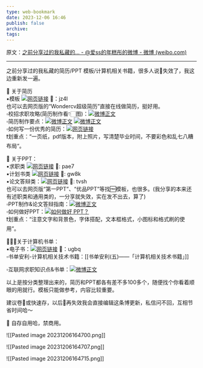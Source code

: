 ```yaml
---
type: web-bookmark
date: 2023-12-06 16:46
publish: false
archive: 
tags:
---
```

原文：[之前分享过的我私藏的... - @爱ss的年糕彤的微博 - 微博 (weibo.com)](https://weibo.com/6056744936/JuLgkbOM2?pagetype=fav)

---

之前分享过的我私藏的简历/PPT 模板/计算机相关书籍，很多人说🔗失效了，我这边重新发一遍。  
  
📖 关于简历  
▪️模板 [![](http://h5.sinaimg.cn/upload/2015/09/25/3/timeline_card_small_web_default.png)网页链接](https://weibo.cn/sinaurl?u=https%3A%2F%2Fpan.baidu.com%2Fs%2F12PudcedcS0nWqZNfQL3viw) 🐎：jz4l  
也可以去网页版的“Wondercv超级简历”直接在线做简历，挺好用。  
▫️校招求职攻略(简历制作看👇🏻图)：[![](https://h5.sinaimg.cn/upload/2015/09/25/3/timeline_card_small_weibo_default.png)微博正文](https://m.weibo.cn/6056744936/4479551692850865)  
▫️简历制作要点：[![](https://h5.sinaimg.cn/upload/2015/09/25/3/timeline_card_small_weibo_default.png)微博正文](https://m.weibo.cn/6056744936/4473022267986891) [![](https://h5.sinaimg.cn/upload/2015/09/25/3/timeline_card_small_weibo_default.png)微博正文](https://m.weibo.cn/6056744936/4427379860265955)  
▫️如何写一份优秀的简历：[![](http://h5.sinaimg.cn/upload/2015/09/25/3/timeline_card_small_web_default.png)网页链接](https://weibo.cn/sinaurl?u=https%3A%2F%2Fwww.zhihu.com%2Fquestion%2F19766230%2Fanswer%2F483223191)  
❗️划重点：“一页纸，pdf版本，附上照片，写清楚毕业时间，不要彩色和乱七八糟布局“。  
  
📂 关于PPT：  
▪️求职类 [![](http://h5.sinaimg.cn/upload/2015/09/25/3/timeline_card_small_web_default.png)网页链接](https://weibo.cn/sinaurl?u=https%3A%2F%2Fpan.baidu.com%2Fs%2F1IovJQNRyLwOXoPPU_v7tbQ) 🐎: pae7  
▪️计划书类 [![](http://h5.sinaimg.cn/upload/2015/09/25/3/timeline_card_small_web_default.png)网页链接](https://weibo.cn/sinaurl?u=https%3A%2F%2Fpan.baidu.com%2Fs%2F1iE8dV9znRIWardU6VIIQrA) 🐎: gw8k  
▪️论文答辩类：[![](http://h5.sinaimg.cn/upload/2015/09/25/3/timeline_card_small_web_default.png)网页链接](https://weibo.cn/sinaurl?u=https%3A%2F%2Fpan.baidu.com%2Fs%2F1Sx4IM4uq3jb45Y903pkUTw) 🐎: tvsh  
也可以去网页版“第一PPT”、“优品PPT”等找🆓模板，也很多。(我分享的本来还有述职类和通用类的，一分享就失效，实在发不出去，算了)  
▫️PPT制作&论文答辩指南：[![](https://h5.sinaimg.cn/upload/2015/09/25/3/timeline_card_small_weibo_default.png)微博正文](https://m.weibo.cn/6056744936/4513621147862298)  
▫️如何做好PPT：[![](https://h5.sinaimg.cn/upload/2015/09/25/3/timeline_card_small_web_default.png)如何做好 PPT？](https://weibo.cn/sinaurl?u=https%3A%2F%2Fwww.zhihu.com%2Fquestion%2F21149650%2Fanswer%2F151694335)  
❗️划重点：“注意文字和背景色，字体搭配，文本框格式，小图标和格式刷的使用”。  
  
👩🏻‍💻关于计算机书单：  
▪️电子书：[![](http://h5.sinaimg.cn/upload/2015/09/25/3/timeline_card_small_web_default.png)网页链接](https://weibo.cn/sinaurl?u=https%3A%2F%2Fpan.baidu.com%2Fs%2F1W5LZYr9AQeBfY6UWxXj7vw) 🐎：ugbq  
▫️书单安利-计算机相关技术书籍：[[书单安利(五)——「计算机相关技术书籍」]]

▫️互联网求职知识点&书单：[![](https://h5.sinaimg.cn/upload/2015/09/25/3/timeline_card_small_weibo_default.png)微博正文](https://m.weibo.cn/6056744936/4431010227488234)  
  
以上是按分类整理出来的，简历和PPT都各有差不多100多个，随便找个你看着顺眼的用就行。模板只能做参考，内容比较重要。  
  
建议卷🌸或快速存，以后🔗再失效我会直接编辑这条博更新，私信问不回，互相节省时间哈～  
  
🚫 自存自用哈，禁商用。

![[Pasted image 20231206164700.png]]

![[Pasted image 20231206164707.png]]

![[Pasted image 20231206164715.png]]